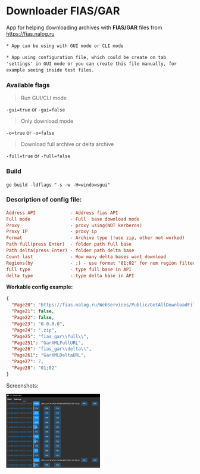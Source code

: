 # Downloader FIAS/GAR
App for helping downloading archives with **FIAS/GAR** files from https://fias.nalog.ru

`* App can be using with GUI mode or CLI mode`

`* App using configuration file, which could be create on tab 'settings' in GUI mode or you can create this file manually, for example seeing inside test files.`

### **Available flags**

> Run GUI/CLI mode

`-gui=true` or `-gui=false`  

> Only download mode

`-o=true` or `-o=false`

> Download full archive or delta archive 

`-full=true` or `-full=false`

### **Build**

`go build -ldflags "-s -w -H=windowsgui"`

### **Description of config file:**

```ini
Address API             - Address fias API
Full mode               - Full  base download mode
Proxy                   - proxy using(NOT kerberos)
Proxy IP                - proxy ip
Format                  - Archive type (!use zip, other not worked)
Path full(press Enter)  - folder path full base
Path delta(press Enter) - folder path delta base
Count last              - How many delta bases want download
Regions(by              - ;) - use format "01;02" for num region filter
full type               - type full base in API
delta type              - type delta base in API
```

**Workable config example:**

```json
{
  "Page20": "https://fias.nalog.ru/WebServices/Public/GetAllDownloadFileInfo",
  "Page21": false,
  "Page22": false,
  "Page23": "0.0.0.0",
  "Page24": ".zip",
  "Page25": "fias_gar\\full\\",
  "Page251": "GarXMLFullURL",
  "Page26": "fias_gar\\delta\\",
  "Page261": "GarXMLDeltaURL",
  "Page27": 7,
  "Page28": "01;02"
}
```

Screenshots:


<div style="width:50%">
<img src="/pictures/001.png" >
</div>
